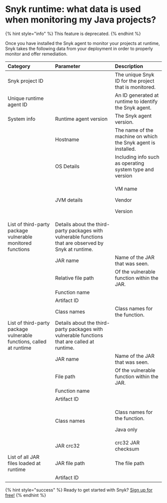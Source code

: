 # Snyk runtime: what data is used when monitoring my Java projects?

{% hint style="info" %}
This feature is deprecated.
{% endhint %}

Once you have installed the Snyk agent to monitor your projects at runtime, Snyk takes the following data from your deployment in order to properly monitor and offer remediation.

<table>
  <thead>
    <tr>
      <th style="text-align:left">Category</th>
      <th style="text-align:left">Parameter</th>
      <th style="text-align:left">Description</th>
    </tr>
  </thead>
  <tbody>
    <tr>
      <td style="text-align:left">Snyk project ID</td>
      <td style="text-align:left"></td>
      <td style="text-align:left">The unique Snyk ID for the project that is monitored.</td>
    </tr>
    <tr>
      <td style="text-align:left">Unique runtime agent ID</td>
      <td style="text-align:left"></td>
      <td style="text-align:left">An ID generated at runtime to identify the Snyk agent.</td>
    </tr>
    <tr>
      <td style="text-align:left">System info</td>
      <td style="text-align:left">Runtime agent version</td>
      <td style="text-align:left">The Snyk agent version.</td>
    </tr>
    <tr>
      <td style="text-align:left"></td>
      <td style="text-align:left">Hostname</td>
      <td style="text-align:left">The name of the machine on which the Snyk agent is installed.</td>
    </tr>
    <tr>
      <td style="text-align:left"></td>
      <td style="text-align:left">OS Details</td>
      <td style="text-align:left">Including info such as operating system type and version</td>
    </tr>
    <tr>
      <td style="text-align:left"></td>
      <td style="text-align:left">JVM details</td>
      <td style="text-align:left">
        <p>VM name</p>
        <p>Vendor</p>
        <p>Version</p>
      </td>
    </tr>
    <tr>
      <td style="text-align:left">List of third-party package vulnerable monitored functions</td>
      <td style="text-align:left">Details about the third-party packages with vulnerable functions that
        are observed by Snyk at runtime.</td>
      <td style="text-align:left"></td>
    </tr>
    <tr>
      <td style="text-align:left"></td>
      <td style="text-align:left">JAR name</td>
      <td style="text-align:left">Name of the JAR that was seen.</td>
    </tr>
    <tr>
      <td style="text-align:left"></td>
      <td style="text-align:left">Relative file path</td>
      <td style="text-align:left">Of the vulnerable function within the JAR.</td>
    </tr>
    <tr>
      <td style="text-align:left"></td>
      <td style="text-align:left">Function name</td>
      <td style="text-align:left"></td>
    </tr>
    <tr>
      <td style="text-align:left"></td>
      <td style="text-align:left">Artifact ID</td>
      <td style="text-align:left"></td>
    </tr>
    <tr>
      <td style="text-align:left"></td>
      <td style="text-align:left">Class names</td>
      <td style="text-align:left">Class names for the function.</td>
    </tr>
    <tr>
      <td style="text-align:left">List of third-party package vulnerable functions, called at runtime</td>
      <td
      style="text-align:left">Details about the third-party packages with vulnerable functions that
        are called at runtime.</td>
        <td style="text-align:left"></td>
    </tr>
    <tr>
      <td style="text-align:left"></td>
      <td style="text-align:left">JAR name</td>
      <td style="text-align:left">Name of the JAR that was seen.</td>
    </tr>
    <tr>
      <td style="text-align:left"></td>
      <td style="text-align:left">File path</td>
      <td style="text-align:left">Of the vulnerable function within the JAR.</td>
    </tr>
    <tr>
      <td style="text-align:left"></td>
      <td style="text-align:left">Function name</td>
      <td style="text-align:left"></td>
    </tr>
    <tr>
      <td style="text-align:left"></td>
      <td style="text-align:left">Artifact ID</td>
      <td style="text-align:left"></td>
    </tr>
    <tr>
      <td style="text-align:left"></td>
      <td style="text-align:left">Class names</td>
      <td style="text-align:left">
        <p>Class names for the function.</p>
        <p>Java only</p>
      </td>
    </tr>
    <tr>
      <td style="text-align:left"></td>
      <td style="text-align:left">JAR crc32</td>
      <td style="text-align:left">crc32 JAR checksum</td>
    </tr>
    <tr>
      <td style="text-align:left">List of all JAR files loaded at runtime</td>
      <td style="text-align:left">JAR file path</td>
      <td style="text-align:left">The file path</td>
    </tr>
    <tr>
      <td style="text-align:left"></td>
      <td style="text-align:left">Artifact ID</td>
      <td style="text-align:left"></td>
    </tr>
  </tbody>
</table>

{% hint style="success" %}
Ready to get started with Snyk? [Sign up for free!](https://snyk.io/login?cta=sign-up&loc=footer&page=support_docs_page)
{% endhint %}

